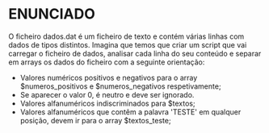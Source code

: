 # ENUNCIADO

O ficheiro dados.dat é um ficheiro de texto e contém
várias linhas com dados de tipos distintos.
Imagina que temos que criar um script que vai carregar
o ficheiro de dados, analisar cada linha do seu conteúdo
e separar em arrays os dados do ficheiro com a seguinte
orientação:

- Valores numéricos positivos e negativos para
  o array $numeros_positivos e $numeros_negativos respetivamente;
- Se aparecer o valor 0, é neutro e deve ser ignorado.
- Valores alfanuméricos indiscriminados para $textos;
- Valores alfanuméricos que contêm a palavra 'TESTE'
  em qualquer posição, devem ir para o array $textos_teste;
